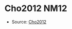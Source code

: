 <a name="material" />

# Cho2012 NM12
<script type="application/ld+json">
  {
    "@context": "https://schema.org/",
    "@type": "ChemicalSubstance",
    "http://purl.org/dc/terms/conformsTo":
      {
        "@type": "CreativeWork",
        "@id": "https://bioschemas.org/profiles/ChemicalSubstance/0.4-RELEASE/"
      },
    "@id": "https://egonw.github.io/nanowiki/nanowiki199.html#material",
    "name": "Cho2012 NM12",
    "sameAs": "http://127.0.0.1/mediawiki/index.php/Special:URIResolver/Cho2012_NM12"
  }
</script>


* Source: [Cho2012](Cho2012.md)
